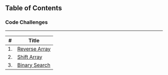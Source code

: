 ## Table of Contents

### Code Challenges

--------------------------------------------

| #             | Title         |
| ------------- | ------------- |
| 1. | [Reverse Array](https://github.com/MohdAzzam/data-structures-and-algorithms-401/blob/array-reverse/javascript/arrays/challenges/arrayReverse/array-reverse.js) |
| 2. | [Shift Array](https://github.com/MohdAzzam/data-structures-and-algorithms-401/tree/main/javascript/arrays/challenges/arrayShift) |
| 3. | [Binary Search](https://github.com/MohdAzzam/data-structures-and-algorithms-401/tree/main/javascript/arrays/challenges/array-binary-search) |